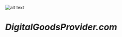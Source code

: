 ![alt text](https://digitalgoodsprovider.com/R/digitalgoodsprovider.com.png "We are here to help!")


# *DigitalGoodsProvider.com*
